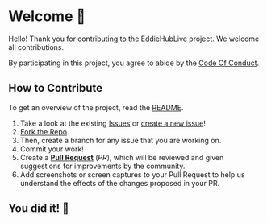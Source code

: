# Welcome 👋

Hello! Thank you for contributing to the EddieHubLive project. We welcome all contributions. 

By participating in this project, you agree to abide by the [Code Of Conduct](https://github.com/EddieHubCommunity/.github/blob/main/CODE_OF_CONDUCT.md).

## How to Contribute

To get an overview of the project, read the [README](README.md).

1. Take a look at the existing [Issues](https://github.com/EddieHubCommunity/EddieHubLive/issues) or [create a new issue](https://github.com/EddieHubCommunity/EddieHubLive/issues/new/choose)!
2. [Fork the Repo](https://github.com/EddieHubCommunity/EddieHubLive/fork). 
3. Then, create a branch for any issue that you are working on. 
4. Commit your work!
5. Create a **[Pull Request](https://github.com/EddieHubCommunity/EddieHubLive/compare)** (_PR_), which will be reviewed and given suggestions for improvements by the community.
6. Add screenshots or screen captures to your Pull Request to help us understand the effects of the changes proposed in your PR.

## You did it! 🥳
